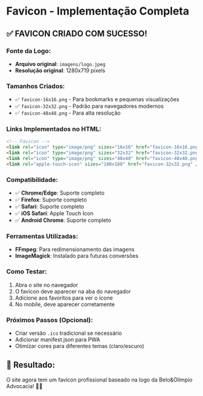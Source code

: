 ﻿# Favicon - Implementação Completa

## ✅ FAVICON CRIADO COM SUCESSO!

### **Fonte da Logo:**

- **Arquivo original**: `imagens/logo.jpeg`
- **Resolução original**: 1280x719 pixels

### **Tamanhos Criados:**

- ✅ `favicon-16x16.png` - Para bookmarks e pequenas visualizações
- ✅ `favicon-32x32.png` - Padrão para navegadores modernos
- ✅ `favicon-48x48.png` - Para alta resolução

### **Links Implementados no HTML:**

```html
<!-- Favicon -->
<link rel="icon" type="image/png" sizes="16x16" href="favicon-16x16.png" />
<link rel="icon" type="image/png" sizes="32x32" href="favicon-32x32.png" />
<link rel="icon" type="image/png" sizes="48x48" href="favicon-48x48.png" />
<link rel="apple-touch-icon" sizes="180x180" href="favicon-32x32.png" />
```

### **Compatibilidade:**

- ✅ **Chrome/Edge**: Suporte completo
- ✅ **Firefox**: Suporte completo
- ✅ **Safari**: Suporte completo
- ✅ **iOS Safari**: Apple Touch Icon
- ✅ **Android Chrome**: Suporte completo

### **Ferramentas Utilizadas:**

- **FFmpeg**: Para redimensionamento das imagens
- **ImageMagick**: Instalado para futuras conversões

### **Como Testar:**

1. Abra o site no navegador
2. O favicon deve aparecer na aba do navegador
3. Adicione aos favoritos para ver o ícone
4. No mobile, deve aparecer corretamente

### **Próximos Passos (Opcional):**

- Criar versão `.ico` tradicional se necessário
- Adicionar manifest.json para PWA
- Otimizar cores para diferentes temas (claro/escuro)

## 🎯 Resultado:

O site agora tem um favicon profissional baseado na logo da Belo&Olímpio Advocacia! 🚀✨
